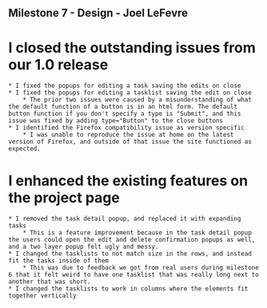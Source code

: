 ## Milestone 7 - Design - Joel LeFevre

# I closed the outstanding issues from our 1.0 release
    * I fixed the popups for editing a task saving the edits on close
    * I fixed the popups for editing a tasklist saving the edit on close
        * The prior two issues were caused by a misunderstanding of what the default function of a button is in an html form. The default button function if you don't specify a type is "Submit", and this issue was fixed by adding type="Button" to the close buttons
    * I identified the Firefox compatibility issue as version specific
        * I was unable to reproduce the issue at home on the latest version of Firefox, and outside of that issue the site functioned as expected.

# I enhanced the existing features on the project page
    * I removed the task detail popup, and replaced it with expanding tasks
        * This is a feature improvement because in the task detail popup the users could open the edit and delete confirmation popups as well, and a two layer popup felt ugly and messy. 
    * I changed the tasklists to not match size in the rows, and instead fit the tasks inside of them
        * This was due to feedback we got from real users during milestone 6 that it felt weird to have one tasklist that was really long next to another that was short.
    * I changed the tasklists to work in columns where the elements fit together vertically
